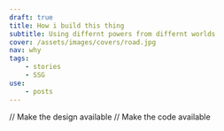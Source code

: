 ```yaml
---
draft: true
title: How i build this thing
subtitle: Using differnt powers from differnt worlds
cover: /assets/images/covers/road.jpg
nav: why
tags:
    - stories
    - SSG
use:
    - posts
---
```


// Make the design available
// Make the code available